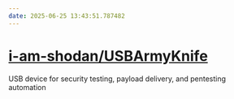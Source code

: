 ```yaml
---
date: 2025-06-25 13:43:51.787482
---
```


# [i-am-shodan/USBArmyKnife](https://github.com/i-am-shodan/USBArmyKnife)

USB device for security testing, payload delivery, and pentesting automation